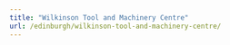 ```yaml
---
title: "Wilkinson Tool and Machinery Centre"
url: /edinburgh/wilkinson-tool-and-machinery-centre/
---
```

